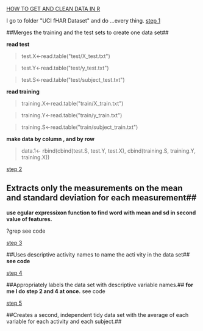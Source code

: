 
[            HOW TO GET AND CLEAN DATA IN R]()

I go to folder "UCI fHAR Dataset" and do ...every thing.
[step 1]()

##Merges the training and the test sets to create one data set##



**read test**

> test.X<-read.table("test/X_test.txt")

> test.Y<-read.table("test/y_test.txt")
 
> test.S<-read.table("test/subject_test.txt")

**read training**

> training.X<-read.table("train/X_train.txt")

> training.Y<-read.table("train/y_train.txt")

> training.S<-read.table("train/subject_train.txt")


**make data by column , and by row**

> data.1<- rbind(cbind(test.S, test.Y, test.X),
>   cbind(training.S, training.Y, training.X))


[step 2]()

## Extracts only the measurements on the mean and standard deviation for each measurement##
              
**use egular expressixon function to find word with mean and sd in second value of features.**

?grep
see code

[step 3]()

##Uses descriptive activity names to name the acti vity in the data set##
**see code**

[step 4]()

##Appropriately labels the data set with descriptive variable names.##
 **for me I do  step 2 and 4 at once.**
 see code
 
 
[step 5]()


##Creates a second, independent tidy data set with the average of each variable for each activity and each subject.##
